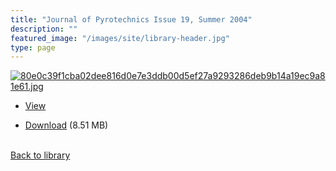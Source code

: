 ```yaml
---
title: "Journal of Pyrotechnics Issue 19, Summer 2004"
description: ""
featured_image: "/images/site/library-header.jpg"
type: page
---
```


<a href="https://drive.google.com/file/d/1tjyB0iareKiR4-m1tj4Lx3JhgwH1z3kK/view" target="_blank">![80e0c39f1cba02dee816d0e7e3ddb00d5ef27a9293286deb9b14a19ec9a81e61.jpg](/images/library/80e0c39f1cba02dee816d0e7e3ddb00d5ef27a9293286deb9b14a19ec9a81e61.jpg)</a>
* <a href="https://drive.google.com/file/d/1tjyB0iareKiR4-m1tj4Lx3JhgwH1z3kK/view" target="_blank">View</a>

* [Download](https://drive.google.com/uc?export=download&id=1tjyB0iareKiR4-m1tj4Lx3JhgwH1z3kK) (8.51 MB)

<br />[Back to library](/library/)
